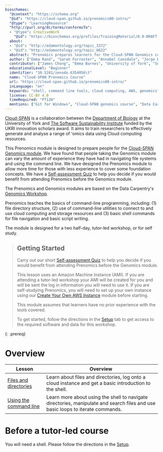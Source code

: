 ```yaml
---
bioschemas:
  "@context": "https://schema.org"
  "@id": "https://cloud-span.github.io/prenomics00-intro/"
  "@type": "LearningResource"
  "http://purl.org/dc/terms/conformsTo":
  - "@type": CreativeWork
    "@id": "https://bioschemas.org/profiles/TrainingMaterial/0.9-DRAFT-2020_12_08/"
  about:
  - "@id": "http://edamontology.org/topic_3372"
  - "@id": "http://edamontology.org/topic_0622"
  abstract: "Prenomics prepares learners for the Cloud-SPAN Genomics course. It teaches the basics of command-line programming, including: (1) file directory structure, (2) use of command-line utilities to connect to and use cloud computing and storage resources and (3) basic shell commands for file navigation and basic script writing."
  author: ["Emma Rand", "Sarah Forrester", "Annabel Cansdale", "Jorge Buenabad-Chavez", "Evelyn Greeves"]
  contributor: ["James Chong", "Emma Barnes", "University of York", "Software Sustainability Institute"]
  educationalLevel: "Beginner"
  identifier: "10.5281/zenodo.6354056\t"
  name: "Cloud-SPAN Prenomics Course"
  url: "https://cloud-span.github.io/prenomics00-intro/"
  inLanguage: "en"
  keywords: "shell, command line tools, cloud computing, AWS, genomics"
  license: CC-BY 4.0
  timeRequired: "PT12H"
  mentions: ["Git for Windows", "Cloud-SPAN genomics course", "Data Carpentries genomics workshop"]
---
```


[Cloud-SPAN](https://cloud-span.york.ac.uk) is a collaboration between the [Department of Biology](https://www.york.ac.uk/biology/) at the University of York and [The Software Sustainability Institute](https://www.software.ac.uk/) funded by the UKRI innovation scholars award. It aims to train researchers to effectively generate and analyse a range of 'omics data using Cloud computing resources.

This Prenomics module is designed to prepare people for the [Cloud-SPAN Genomics module](https://cloud-span.github.io/00genomics/). We have found that people taking the Genomics module can vary the amount of experience they have had in navigating file systems and using the command line. We have designed the Prenomics module to allow more time for those with less experience to cover some foundation concepts. We have a [Self-assessment Quiz](https://shiny.york.ac.uk/er13/prenomics-quiz/#section-why) to help you decide if you would benefit from attending Prenomics before the Genomics module.

The Prenomics and Genomics modules are based on the Data Carpentry's [Genomics Workshop](https://datacarpentry.org/genomics-workshop/).

Prenomics teaches the basics of command-line programming, including: (1) file directory structure, (2) use of command-line utilities to connect to and use cloud computing and storage resources and (3) basic shell commands for file navigation and basic script writing.

The module is designed for a two half-day, tutor-led workshop, or for self study.

> ## Getting Started
>
> Carry out our short [Self-assessment Quiz](https://shiny.york.ac.uk/er13/prenomics-quiz/#section-why) to help you decide if you would benefit from attending Prenomics before the Genomics module.
> 
> This lesson uses an Amazon Machine Instance (AMI). If you are attending a tutor-led workshop your AMI will be created for you and will be sent the log in information you will need to use it. If you are self-studying Prenomics, you will need to set up your own instance using our [Create Your Own AWS Instance](https://cloud-span.github.io/create-aws-instance-0-overview/) module before starting.
> 
> This module assumes that learners have no prior experience with the tools covered.
>
> To get started, follow the directions in the [Setup](setup) tab to get access to the required software and data for this workshop.
> 
{: .prereq}

# Overview

| Lesson                     | Overview |
| -------------------------- | ---------|
| [Files and directories](https://cloud-span.github.io/prenomics01-file-directories/) |Learn about files and directories, log onto a cloud instance and get a basic introduction to the shell.|
| [Using the command line](https://cloud-span.github.io/prenomics02-command-line/)  |Learn more about using the shell to navigate directories, manipulate and search files and use basic loops to iterate commands.|

# Before a tutor-led course

You will need a shell. Please follow the directions in the [Setup](setup).
